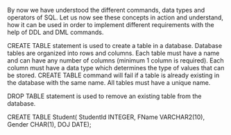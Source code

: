 By now we have understood the different commands, data types and operators of SQL. Let us now see these concepts in action and understand, how it can be used in order to implement different requirements with the help of DDL and DML commands.

CREATE TABLE statement is used to create a table in a database. Database tables are organized into rows and columns. Each table must have a name and can have any number of columns (minimum 1 column is required). Each column must have a data type which determines the type of values that can be stored. CREATE TABLE command will fail if a table is already existing in the database with the same name. All tables must have a unique name.

DROP TABLE statement is used to remove an existing table from the database.

CREATE TABLE Student(
    StudentId INTEGER,
    FName VARCHAR2(10),
    Gender CHAR(1),
    DOJ DATE);
